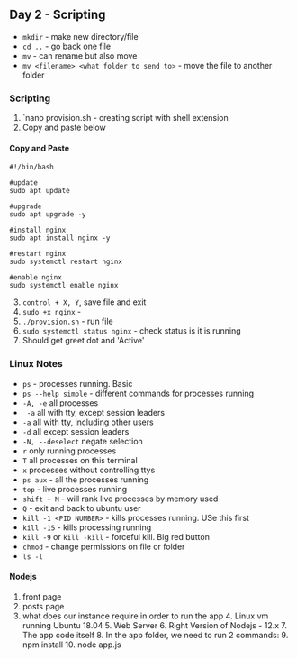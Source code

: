 ## Day 2 - Scripting

- `mkdir` - make new directory/file
- `cd ..` - go back one file
- `mv` - can rename but also move 
- `mv <filename> <what folder to send to>` - move the file to another folder


### Scripting
1. `nano provision.sh - creating script with shell extension
2. Copy and paste below
    
####  Copy and Paste
```
#!/bin/bash

#update
sudo apt update

#upgrade
sudo apt upgrade -y

#install nginx
sudo apt install nginx -y

#restart nginx
sudo systemctl restart nginx

#enable nginx
sudo systemctl enable nginx
```
3. `control + X, Y`, save file and exit 
4. `sudo +x nginx` - 
4. `./provision.sh` - run file 
5. `sudo systemctl status nginx` - check status is it is running 
6. Should get greet dot and 'Active'


### Linux Notes
- `ps` - processes running. Basic 
- `ps --help simple` - different commands for processes running
-  `-A, -e`               all processes
- ` -a`                   all with tty, except session leaders
- `-a`                   all with tty, including other users
- `-d`                   all except session leaders
- `-N, --deselect`       negate selection
-  `r`                   only running processes
-  `T`                   all processes on this terminal
-  `x`                   processes without controlling ttys
- `ps aux` - all the processes running 
- `top` - live processes running 
- `shift + M` - will rank live processes by memory used
- `Q` - exit and back to ubuntu user
- `kill -1 <PID NUMBER>` - kills processes running. USe this first
- `kill -15` - kills processing running
- `kill -9` or `kill -kill` - forceful kill. Big red button
- `chmod` - change permissions on file or folder
- `ls -l` 


#### Nodejs
1. front page
2. posts page
3. what does our instance require in order to run the app
   4. Linux vm running Ubuntu 18.04
   5. Web Server
   6. Right Version of Nodejs - 12.x
   7. The app code itself
   8. In the app folder, we need to run 2 commands:
      9. npm install
      10. node app.js


